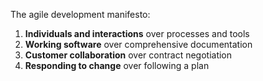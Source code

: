 The agile development manifesto:
1. **Individuals and interactions** over processes and tools
2. **Working software** over comprehensive documentation
3. **Customer collaboration** over contract negotiation
4. **Responding to change** over following a plan
